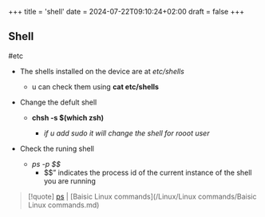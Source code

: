 +++
title = 'shell'
date = 2024-07-22T09:10:24+02:00
draft = false
+++

## Shell 
#etc 
- The shells installed on the device are at *etc/shells*
	- u can check them using **cat etc/shells**

- Change the defult shell 
	- **chsh -s $(which zsh)**

	  - *if u add sudo it will change the shell for rooot user*

- Check the runing shell
	- *ps -p $$*
		- $$” indicates the process id of the current instance of the shell you are running


>[!quote]  [ps](/Linux/commands/ps.md) | [Baisic Linux commands](/Linux/Linux commands/Baisic Linux commands.md)